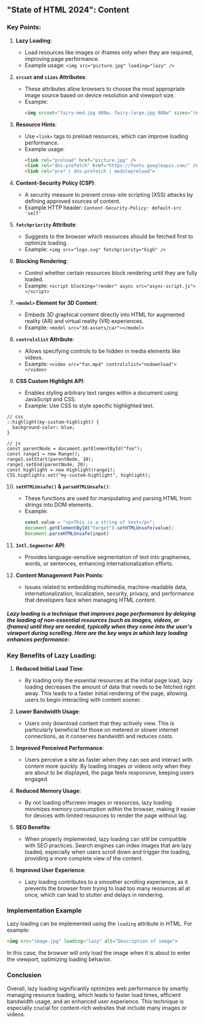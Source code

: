 ## "State of HTML 2024": Content

### Key Points:

1. **Lazy Loading**:
   - Load resources like images or iframes only when they are required, improving page performance.
   - Example usage: `<img src="picture.jpg" loading="lazy" />`

2. **`srcset` and `sizes` Attributes**:
   - These attributes allow browsers to choose the most appropriate image source based on device resolution and viewport size.
   - Example: 
     ```html
     <img srcset="fairy-med.jpg 480w, fairy-large.jpg 800w" sizes="(max-width: 600px) 480px, 800px" src="fairy-large.jpg" alt="Elva dressed as a fairy" />
     ```

3. **Resource Hints**:
   - Use `<link>` tags to preload resources, which can improve loading performance.
   - Example usage: 
     ```html
     <link rel="preload" href="picture.jpg" />
     <link rel="dns-prefetch" href="https://fonts.googleapis.com/" />
     <link rel="pre* | dns-prefetch | modulepreload">
     ```

4. **Content-Security Policy (CSP)**:
   - A security measure to prevent cross-site scripting (XSS) attacks by defining approved sources of content.
   - Example HTTP header: `Content-Security-Policy: default-src 'self'`

5. **`fetchpriority` Attribute**:
   - Suggests to the browser which resources should be fetched first to optimize loading.
   - Example: `<img src="logo.svg" fetchpriority="high" />`

6. **Blocking Rendering**:
   - Control whether certain resources block rendering until they are fully loaded.
   - Example: `<script blocking="render" async src="async-script.js"></script>`

7. **`<model>` Element for 3D Content**:
   - Embeds 3D graphical content directly into HTML for augmented reality (AR) and virtual reality (VR) experiences.
   - Example: `<model src="3d-assets/car"></model>`

8. **`controlslist` Attribute**:
   - Allows specifying controls to be hidden in media elements like videos.
   - Example: `<video src="fun.mp4" controlslist="nodownload"></video>`

9. **CSS Custom Highlight API**:
   - Enables styling arbitrary text ranges within a document using JavaScript and CSS.
   - Example: Use CSS to style specific highlighted text.
```
// css
::highlight(my-custom-highlight) {
  background-color: blue;
}

// js
const parentNode = document.getElementById("foo");
const range1 = new Range();
range1.setStart(parentNode, 10);
range1.setEnd(parentNode, 20);
const highlight = new Highlight(range1);
CSS.highlights.set("my-custom-highlight", highlight);
```

10. **`setHTMLUnsafe()` & `parseHTMLUnsafe()`**:
    - These functions are used for manipulating and parsing HTML from strings into DOM elements.
    - Example: 
      ```javascript
      const value = "<p>This is a string of text</p>";
      document.getElementById("target").setHTMLUnsafe(value);
      Document.parseHTMLUnsafe(input)
      ```

11. **`Intl.Segmenter` API**:
    - Provides language-sensitive segmentation of text into graphemes, words, or sentences, enhancing internationalization efforts.

12. **Content Management Pain Points**:
    - Issues related to embedding multimedia, machine-readable data, internationalization, localization, security, privacy, and performance that developers face when managing HTML content.

##### Lazy loading is a technique that improves page performance by delaying the loading of non-essential resources (such as images, videos, or iframes) until they are needed, typically when they come into the user's viewport during scrolling. Here are the key ways in which lazy loading enhances performance:

### Key Benefits of Lazy Loading:

1. **Reduced Initial Load Time**:
   - By loading only the essential resources at the initial page load, lazy loading decreases the amount of data that needs to be fetched right away. This leads to a faster initial rendering of the page, allowing users to begin interacting with content sooner.

2. **Lower Bandwidth Usage**:
   - Users only download content that they actively view. This is particularly beneficial for those on metered or slower internet connections, as it conserves bandwidth and reduces costs.

3. **Improved Perceived Performance**:
   - Users perceive a site as faster when they can see and interact with content more quickly. By loading images or videos only when they are about to be displayed, the page feels responsive, keeping users engaged.

4. **Reduced Memory Usage**:
   - By not loading offscreen images or resources, lazy loading minimizes memory consumption within the browser, making it easier for devices with limited resources to render the page without lag.

5. **SEO Benefits**:
   - When properly implemented, lazy loading can still be compatible with SEO practices. Search engines can index images that are lazy loaded, especially when users scroll down and trigger the loading, providing a more complete view of the content.

6. **Improved User Experience**:
   - Lazy loading contributes to a smoother scrolling experience, as it prevents the browser from trying to load too many resources all at once, which can lead to stutter and delays in rendering.

### Implementation Example
Lazy loading can be implemented using the `loading` attribute in HTML. For example:
```html
<img src="image.jpg" loading="lazy" alt="Description of image">
```
In this case, the browser will only load the image when it is about to enter the viewport, optimizing loading behavior.

### Conclusion
Overall, lazy loading significantly optimizes web performance by smartly managing resource loading, which leads to faster load times, efficient bandwidth usage, and an enhanced user experience. This technique is especially crucial for content-rich websites that include many images or videos.  
<!--stackedit_data:
eyJoaXN0b3J5IjpbLTczNzg3OTQwOV19
-->